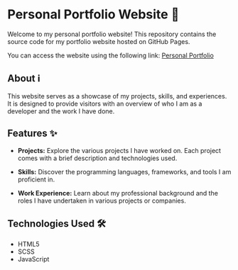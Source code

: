 # Personal Portfolio Website  📂

Welcome to my personal portfolio website! This repository contains the source code for my portfolio website hosted on GitHub Pages.

You can access the website using the following link: [Personal Portfolio](https://kushp2022.github.io/Personal-Portfolio/)

## About ℹ️

This website serves as a showcase of my projects, skills, and experiences. It is designed to provide visitors with an overview of who I am as a developer and the work I have done.

## Features ✨

- **Projects:** Explore the various projects I have worked on. Each project comes with a brief description and technologies used.
  
- **Skills:** Discover the programming languages, frameworks, and tools I am proficient in.

- **Work Experience:** Learn about my professional background and the roles I have undertaken in various projects or companies.

## Technologies Used 🛠️

- HTML5
- SCSS
- JavaScript

